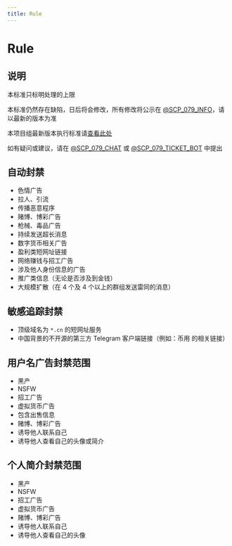 ```yaml
---
title: Rule
---
```


<link rel="stylesheet" href="/css/chinese.css">

# Rule

## 说明

本标准只标明处理的上限

本标准仍然存在缺陷，日后将会修改，所有修改将公示在 [\@SCP_079_INFO](https://t.me/SCP_079_INFO)，请以最新的版本为准

本项目组最新版本执行标准请[查看此处](/rule/)

如有疑问或建议，请在 [\@SCP_079_CHAT](https://t.me/SCP_079_CHAT) 或 [\@SCP_079_TICKET_BOT](https://t.me/SCP_079_TICKET_BOT) 中提出

## 自动封禁

- 色情广告
- 拉人、引流
- 传播恶意程序
- 赌博、博彩广告
- 枪械、毒品广告
- 持续发送超长消息
- 数字货币相关广告
- 盈利类短网址链接
- 网络赚钱与招工广告
- 涉及他人身份信息的广告
- 推广类信息（无论是否涉及到金钱）
- 大规模扩散（在 4 个及 4 个以上的群组发送雷同的消息）

## 敏感追踪封禁

- 顶级域名为 `*.cn` 的短网址服务
- 中国背景的不开源的第三方 Telegram 客户端链接（例如：币用 的相关链接）

## 用户名广告封禁范围

- 黑产
- NSFW
- 招工广告
- 虚拟货币广告
- 包含出售信息
- 赌博、博彩广告
- 诱导他人联系自己
- 诱导他人查看自己的头像或简介

## 个人简介封禁范围

- 黑产
- NSFW
- 招工广告
- 虚拟货币广告
- 赌博、博彩广告
- 诱导他人联系自己
- 诱导他人查看自己的头像

